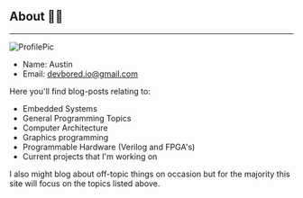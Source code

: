 ## About 🙋‍♂️
***

![ProfilePic](images/me.jpg)
- Name:  Austin
- Email: devbored.io@gmail.com

Here you'll find blog-posts relating to:

- Embedded Systems
- General Programming Topics
- Computer Architecture
- Graphics programming
- Programmable Hardware (Verilog and FPGA's)
- Current projects that I'm working on

I also might blog about off-topic things on occasion
but for the majority this site will focus on the topics listed above.